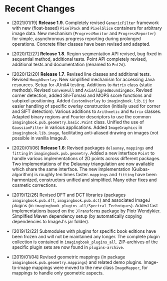 # Recent Changes

* [2021/01/19] **Release 1.9**. Completely revised ``GenericFilter`` framework with new (float-based) ``PixelPack`` and ``PixelSlice`` containers for arbitrary image data. New mechanism (``ProgressMonitor`` and ``ProgressReporter``) for simple, asynchronous progress reporting during prolonged operations. Concrete filter classes have been revised and adapted.

* [2020/12/27] **Release 1.8**. Region segmentation API revised, bug fixed in sequential method, additional tests. Point API completely revised, additional tests and documentation (renamed to ``Pnt2d``).

* [2020/12/20] **Release 1.7**. Revised line classes and additional tests. Revised ``HoughOverlay``. New simplified mechanism for accessing Java resources. Setup for JUnit4 testing. Additions to ``Matrix`` class (static methods). Revised ``ConvexHull`` and ``AxisAlignedBoundingBox``. Revised corner detection, added Shi-Tomasi and MOPS score functions and subpixel-positioning. Added ``CustomOverlay`` to ``imagingbook.lib.ij`` for easier handling of specific overlay  construction (initially used for corner and SIFT detection). Various additions to ``Arithmetic`` and ``Matrix`` classes. Adapted binary regions and Fourier descriptors to use the common ``imagingbook.pub.geometry.basic.Point`` class. Unified the use of ``GaussianFilter`` in various applications. Added ``ImageGraphics`` in ``imagingbook.lib.image``, facilitating anti-aliased drawing on images (not possible in vanilla ImageJ).

* [2020/01/06] **Release 1.6**: 
Revised packages ``delaunay``, ``mappings`` and ``fitting`` in ``imagingbook.pub.geometry``.
Added a new interface ``Point`` to handle various implementations of 2D points
across different packages. Two implementations of the Delaunay triangulation are now
available which share the same interface. The new implementation (Guibas-algorithm) is roughly ten times faster. ``mappings`` and ``fitting`` have been harmonized, constructors
unified and simplified. Many other fixes and cosmetic corrections.

* [2019/12/26] Revised DFT and DCT libraries (packages ``imagingbook.pub.dft``, ``imagingbook.pub.dct``) and associated ImageJ plugins (in ``imagingbook_plugins_all/Spectral_Techniques``). Added fast implementations based on the ``JTransforms`` package by Piotr Wendykier. Simplified Maven dependency setup (by automatically copying dependencies to ImageJ's jar folder).

* [2019/12/22] Submodules with plugins for specific book editions have been frozen and
will not be maintained any longer. The complete plugin collection is contained in
``imagingbook_plugins_all``. ZIP-archives of the specific plugin sets are now found in
``plugins-archive``.

* [2019/01/04] Revised geometric mappings (in package ``imagingbook.pub.geometry.mappings``) and related demo plugins. Image-to-image mappings were moved to the new class ``ImageMapper``, for mappings to handle only geometric aspects.
